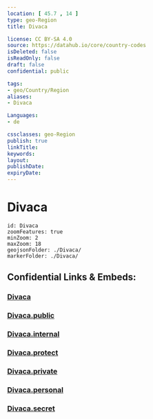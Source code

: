 ```yaml
---
location: [ 45.7 , 14 ] 
type: geo-Region
title: Divaca

license: CC BY-SA 4.0
source: https://datahub.io/core/country-codes
isDeleted: false
isReadOnly: false
draft: false
confidential: public

tags:
- geo/Country/Region
aliases:
- Divaca

Languages:
- de

cssclasses: geo-Region
publish: true
linkTitle: 
keywords: 
layout: 
publishDate: 
expiryDate: 
---
```


# Divaca

```leaflet
id: Divaca
zoomFeatures: true 
minZoom: 2 
maxZoom: 18
geojsonFolder: ./Divaca/
markerFolder: ./Divaca/
```


## Confidential Links & Embeds: 

### [Divaca](/_Standards/Earth/Continent/Europe/Europe~Central/Slovenia/Regions~Slovenia/Obalno-kraška/counties~Obalno-kraška/Divaca.md) 

### [Divaca.public](/_public/Earth/Continent/Europe/Europe~Central/Slovenia/Regions~Slovenia/Obalno-kraška/counties~Obalno-kraška/Divaca.public.md) 

### [Divaca.internal](/_internal/Earth/Continent/Europe/Europe~Central/Slovenia/Regions~Slovenia/Obalno-kraška/counties~Obalno-kraška/Divaca.internal.md) 

### [Divaca.protect](/_protect/Earth/Continent/Europe/Europe~Central/Slovenia/Regions~Slovenia/Obalno-kraška/counties~Obalno-kraška/Divaca.protect.md) 

### [Divaca.private](/_private/Earth/Continent/Europe/Europe~Central/Slovenia/Regions~Slovenia/Obalno-kraška/counties~Obalno-kraška/Divaca.private.md) 

### [Divaca.personal](/_personal/Earth/Continent/Europe/Europe~Central/Slovenia/Regions~Slovenia/Obalno-kraška/counties~Obalno-kraška/Divaca.personal.md) 

### [Divaca.secret](/_secret/Earth/Continent/Europe/Europe~Central/Slovenia/Regions~Slovenia/Obalno-kraška/counties~Obalno-kraška/Divaca.secret.md)

